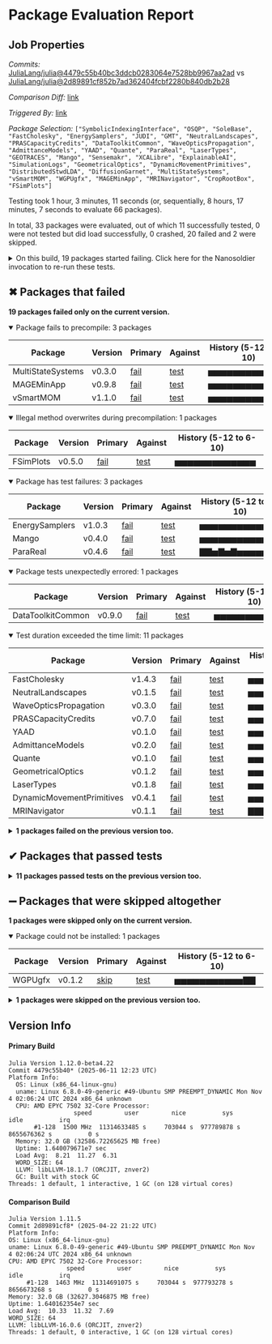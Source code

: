 # Package Evaluation Report

## Job Properties

*Commits:* [JuliaLang/julia@4479c55b40bc3ddcb0283064e7528bb9967aa2ad](https://github.com/JuliaLang/julia/commit/4479c55b40bc3ddcb0283064e7528bb9967aa2ad) vs [JuliaLang/julia@2d89891cf852b7ad362404fcbf2280b840db2b28](https://github.com/JuliaLang/julia/commit/2d89891cf852b7ad362404fcbf2280b840db2b28)

*Comparison Diff:* [link](https://github.com/JuliaLang/julia/compare/2d89891cf852b7ad362404fcbf2280b840db2b28...4479c55b40bc3ddcb0283064e7528bb9967aa2ad)

*Triggered By:* [link](https://github.com/JuliaLang/julia/pull/58655#issuecomment-2965427723)

*Package Selection:* `["SymbolicIndexingInterface", "OSQP", "SoleBase", "FastCholesky", "EnergySamplers", "JUDI", "GMT", "NeutralLandscapes", "PRASCapacityCredits", "DataToolkitCommon", "WaveOpticsPropagation", "AdmittanceModels", "YAAD", "Quante", "ParaReal", "LaserTypes", "GEOTRACES", "Mango", "Sensemakr", "XCALibre", "ExplainableAI", "SimulationLogs", "GeometricalOptics", "DynamicMovementPrimitives", "DistributedStwdLDA", "DiffusionGarnet", "MultiStateSystems", "vSmartMOM", "WGPUgfx", "MAGEMinApp", "MRINavigator", "CropRootBox", "FSimPlots"]`

Testing took 1 hour, 3 minutes, 11 seconds (or, sequentially, 8 hours, 17 minutes, 7 seconds to evaluate 66 packages).

In total, 33 packages were evaluated, out of which 11 successfully tested, 0 were not tested but did load successfully, 0 crashed, 20 failed and 2 were skipped.


<details><summary>On this build, 19 packages started failing. Click here for the Nanosoldier invocation to re-run these tests.</summary>
<p>

```
@nanosoldier `runtests(["PRASCapacityCredits", "NeutralLandscapes", "YAAD", "AdmittanceModels", "Mango", "Quante", "GeometricalOptics", "DataToolkitCommon", "LaserTypes", "ParaReal", "MultiStateSystems", "MAGEMinApp", "EnergySamplers", "DynamicMovementPrimitives", "WaveOpticsPropagation", "vSmartMOM", "FastCholesky", "FSimPlots", "MRINavigator"], vs = ":release-1.11")`
```

</p>
</details>


## ✖ Packages that failed

**19 packages failed only on the current version.**

<details open><summary>Package fails to precompile: 3 packages</summary>
<p>


| Package | Version | Primary | Against | History (5-12 to 6-10) |
| ------- | ------- | ------- | ------- | ------- |
| MultiStateSystems | v0.3.0 | [fail](https://s3.amazonaws.com/julialang-reports/nanosoldier/pkgeval/by_hash/4479c55_vs_2d89891/MultiStateSystems.primary.log) | [test](https://s3.amazonaws.com/julialang-reports/nanosoldier/pkgeval/by_hash/4479c55_vs_2d89891/MultiStateSystems.against.log) | <span class="history">▅▅▅▅▅▅▅▅▅▅▅▅▅</span> |
| MAGEMinApp | v0.9.8 | [fail](https://s3.amazonaws.com/julialang-reports/nanosoldier/pkgeval/by_hash/4479c55_vs_2d89891/MAGEMinApp.primary.log) | [test](https://s3.amazonaws.com/julialang-reports/nanosoldier/pkgeval/by_hash/4479c55_vs_2d89891/MAGEMinApp.against.log) | <span class="history">▅▅▅▅▅▅▅▅▅▅▅▅▅</span> |
| vSmartMOM | v1.1.0 | [fail](https://s3.amazonaws.com/julialang-reports/nanosoldier/pkgeval/by_hash/4479c55_vs_2d89891/vSmartMOM.primary.log) | [test](https://s3.amazonaws.com/julialang-reports/nanosoldier/pkgeval/by_hash/4479c55_vs_2d89891/vSmartMOM.against.log) | <span class="history">▅▅▅▅▅▅▅▅▅▅▅▅▅</span> |

</p>
</details>

<details open><summary>Illegal method overwrites during precompilation: 1 packages</summary>
<p>


| Package | Version | Primary | Against | History (5-12 to 6-10) |
| ------- | ------- | ------- | ------- | ------- |
| FSimPlots | v0.5.0 | [fail](https://s3.amazonaws.com/julialang-reports/nanosoldier/pkgeval/by_hash/4479c55_vs_2d89891/FSimPlots.primary.log) | [test](https://s3.amazonaws.com/julialang-reports/nanosoldier/pkgeval/by_hash/4479c55_vs_2d89891/FSimPlots.against.log) | <span class="history">▅▅▅▅▅▅▅▅▅▅▅▅▅</span> |

</p>
</details>

<details open><summary>Package has test failures: 3 packages</summary>
<p>


| Package | Version | Primary | Against | History (5-12 to 6-10) |
| ------- | ------- | ------- | ------- | ------- |
| EnergySamplers | v1.0.3 | [fail](https://s3.amazonaws.com/julialang-reports/nanosoldier/pkgeval/by_hash/4479c55_vs_2d89891/EnergySamplers.primary.log) | [test](https://s3.amazonaws.com/julialang-reports/nanosoldier/pkgeval/by_hash/4479c55_vs_2d89891/EnergySamplers.against.log) | <span class="history">▅▅▅▅▅▅▅▅▅▅▅▅▅</span> |
| Mango | v0.4.0 | [fail](https://s3.amazonaws.com/julialang-reports/nanosoldier/pkgeval/by_hash/4479c55_vs_2d89891/Mango.primary.log) | [test](https://s3.amazonaws.com/julialang-reports/nanosoldier/pkgeval/by_hash/4479c55_vs_2d89891/Mango.against.log) | <span class="history">▅▅▅▅▅▅▅▅▅▅▅▅▅</span> |
| ParaReal | v0.4.6 | [fail](https://s3.amazonaws.com/julialang-reports/nanosoldier/pkgeval/by_hash/4479c55_vs_2d89891/ParaReal.primary.log) | [test](https://s3.amazonaws.com/julialang-reports/nanosoldier/pkgeval/by_hash/4479c55_vs_2d89891/ParaReal.against.log) | <span class="history">▇▇▅▇▅▇▅▅▅▅▅▅▅</span> |

</p>
</details>

<details open><summary>Package tests unexpectedly errored: 1 packages</summary>
<p>


| Package | Version | Primary | Against | History (5-12 to 6-10) |
| ------- | ------- | ------- | ------- | ------- |
| DataToolkitCommon | v0.9.0 | [fail](https://s3.amazonaws.com/julialang-reports/nanosoldier/pkgeval/by_hash/4479c55_vs_2d89891/DataToolkitCommon.primary.log) | [test](https://s3.amazonaws.com/julialang-reports/nanosoldier/pkgeval/by_hash/4479c55_vs_2d89891/DataToolkitCommon.against.log) | <span class="history">▅▅▅▅▅▅▅▅▅▅▅▅▅</span> |

</p>
</details>

<details open><summary>Test duration exceeded the time limit: 11 packages</summary>
<p>


| Package | Version | Primary | Against | History (5-12 to 6-10) |
| ------- | ------- | ------- | ------- | ------- |
| FastCholesky | v1.4.3 | [fail](https://s3.amazonaws.com/julialang-reports/nanosoldier/pkgeval/by_hash/4479c55_vs_2d89891/FastCholesky.primary.log) | [test](https://s3.amazonaws.com/julialang-reports/nanosoldier/pkgeval/by_hash/4479c55_vs_2d89891/FastCholesky.against.log) | <span class="history">▅▅▅▅▅▅▅▅▅▅▅▅▅</span> |
| NeutralLandscapes | v0.1.5 | [fail](https://s3.amazonaws.com/julialang-reports/nanosoldier/pkgeval/by_hash/4479c55_vs_2d89891/NeutralLandscapes.primary.log) | [test](https://s3.amazonaws.com/julialang-reports/nanosoldier/pkgeval/by_hash/4479c55_vs_2d89891/NeutralLandscapes.against.log) | <span class="history">▅▅▅▅▅▅▅▅▅▅▅▅▅</span> |
| WaveOpticsPropagation | v0.3.0 | [fail](https://s3.amazonaws.com/julialang-reports/nanosoldier/pkgeval/by_hash/4479c55_vs_2d89891/WaveOpticsPropagation.primary.log) | [test](https://s3.amazonaws.com/julialang-reports/nanosoldier/pkgeval/by_hash/4479c55_vs_2d89891/WaveOpticsPropagation.against.log) | <span class="history">▅▅▅▅▅▅▅▅▅▅▅▅▅</span> |
| PRASCapacityCredits | v0.7.0 | [fail](https://s3.amazonaws.com/julialang-reports/nanosoldier/pkgeval/by_hash/4479c55_vs_2d89891/PRASCapacityCredits.primary.log) | [test](https://s3.amazonaws.com/julialang-reports/nanosoldier/pkgeval/by_hash/4479c55_vs_2d89891/PRASCapacityCredits.against.log) | <span class="history">▅▅▅▅▅▅▅▅▅▅▇▇▇</span> |
| YAAD | v0.1.0 | [fail](https://s3.amazonaws.com/julialang-reports/nanosoldier/pkgeval/by_hash/4479c55_vs_2d89891/YAAD.primary.log) | [test](https://s3.amazonaws.com/julialang-reports/nanosoldier/pkgeval/by_hash/4479c55_vs_2d89891/YAAD.against.log) | <span class="history">▅▅▅▅▅▅▅▅▅▅▅▅▅</span> |
| AdmittanceModels | v0.2.0 | [fail](https://s3.amazonaws.com/julialang-reports/nanosoldier/pkgeval/by_hash/4479c55_vs_2d89891/AdmittanceModels.primary.log) | [test](https://s3.amazonaws.com/julialang-reports/nanosoldier/pkgeval/by_hash/4479c55_vs_2d89891/AdmittanceModels.against.log) | <span class="history">▅▅▅▅▅▅▅▅▅▅▅▅▅</span> |
| Quante | v0.1.0 | [fail](https://s3.amazonaws.com/julialang-reports/nanosoldier/pkgeval/by_hash/4479c55_vs_2d89891/Quante.primary.log) | [test](https://s3.amazonaws.com/julialang-reports/nanosoldier/pkgeval/by_hash/4479c55_vs_2d89891/Quante.against.log) | <span class="history">▅▅▅▅▅▅▅▅▅▅▅▅▅</span> |
| GeometricalOptics | v0.1.2 | [fail](https://s3.amazonaws.com/julialang-reports/nanosoldier/pkgeval/by_hash/4479c55_vs_2d89891/GeometricalOptics.primary.log) | [test](https://s3.amazonaws.com/julialang-reports/nanosoldier/pkgeval/by_hash/4479c55_vs_2d89891/GeometricalOptics.against.log) | <span class="history">▅▅▅▅▅▅▅▅▅▅▅▅▅</span> |
| LaserTypes | v0.1.8 | [fail](https://s3.amazonaws.com/julialang-reports/nanosoldier/pkgeval/by_hash/4479c55_vs_2d89891/LaserTypes.primary.log) | [test](https://s3.amazonaws.com/julialang-reports/nanosoldier/pkgeval/by_hash/4479c55_vs_2d89891/LaserTypes.against.log) | <span class="history">▅▅▅▅▅▅▅▅▅▅▅▅▅</span> |
| DynamicMovementPrimitives | v0.4.1 | [fail](https://s3.amazonaws.com/julialang-reports/nanosoldier/pkgeval/by_hash/4479c55_vs_2d89891/DynamicMovementPrimitives.primary.log) | [test](https://s3.amazonaws.com/julialang-reports/nanosoldier/pkgeval/by_hash/4479c55_vs_2d89891/DynamicMovementPrimitives.against.log) | <span class="history">▅▅▅▅▅▅▅▅▅▇▅▅▅</span> |
| MRINavigator | v0.1.1 | [fail](https://s3.amazonaws.com/julialang-reports/nanosoldier/pkgeval/by_hash/4479c55_vs_2d89891/MRINavigator.primary.log) | [test](https://s3.amazonaws.com/julialang-reports/nanosoldier/pkgeval/by_hash/4479c55_vs_2d89891/MRINavigator.against.log) | <span class="history">▇▇▇▇▇▇▇▇▇▇▇▇▇</span> |

</p>
</details>


<details><summary><strong>1 packages failed on the previous version too.</strong></summary>
<p>

<details open><summary>Package tests unexpectedly errored: 1 packages</summary>
<p>


| Package | History (5-12 to 6-10) |
| ------- | ------- |
| [GMT v1.29.2](https://s3.amazonaws.com/julialang-reports/nanosoldier/pkgeval/by_hash/4479c55_vs_2d89891/GMT.primary.log) | <span class="history">▅▅▅▅▃▅▅▅▃▅▅▅▅</span> |

</p>
</details>


</p>
</details>


## ✔ Packages that passed tests

<details><summary><strong>11 packages passed tests on the previous version too.</strong></summary>
<p>

<details open><summary>Other: 11 packages</summary>
<p>


| Package | History (5-12 to 6-10) |
| ------- | ------- |
| [SymbolicIndexingInterface v0.3.40](https://s3.amazonaws.com/julialang-reports/nanosoldier/pkgeval/by_hash/4479c55_vs_2d89891/SymbolicIndexingInterface.primary.log) | <span class="history">▅▅▅▅▅▅▅▅▅▅▅▅▅</span> |
| [OSQP v0.8.1](https://s3.amazonaws.com/julialang-reports/nanosoldier/pkgeval/by_hash/4479c55_vs_2d89891/OSQP.primary.log) | <span class="history">▇▇▇▇▇▇▇▇▇▇▇▇▇</span> |
| [SoleBase v0.13.1](https://s3.amazonaws.com/julialang-reports/nanosoldier/pkgeval/by_hash/4479c55_vs_2d89891/SoleBase.primary.log) | <span class="history">▅▅▅▅▅▅▅▅▅▅▅▇▇</span> |
| [GEOTRACES v0.3.2](https://s3.amazonaws.com/julialang-reports/nanosoldier/pkgeval/by_hash/4479c55_vs_2d89891/GEOTRACES.primary.log) | <span class="history">▅▅▅▅▅▅▅▅▅▅▅▅▅</span> |
| [Sensemakr v0.1.0](https://s3.amazonaws.com/julialang-reports/nanosoldier/pkgeval/by_hash/4479c55_vs_2d89891/Sensemakr.primary.log) | <span class="history">▅▅▅▅▅▅▅▅▅▅▅▅▅</span> |
| [SimulationLogs v0.3.4](https://s3.amazonaws.com/julialang-reports/nanosoldier/pkgeval/by_hash/4479c55_vs_2d89891/SimulationLogs.primary.log) | <span class="history">▇▇▇▇▇▇▇▇▇▇▇▅▅</span> |
| [ExplainableAI v0.10.2](https://s3.amazonaws.com/julialang-reports/nanosoldier/pkgeval/by_hash/4479c55_vs_2d89891/ExplainableAI.primary.log) | <span class="history">▅▅▅▅▅▅▅▅▅▅▅▅▅</span> |
| [XCALibre v0.4.2](https://s3.amazonaws.com/julialang-reports/nanosoldier/pkgeval/by_hash/4479c55_vs_2d89891/XCALibre.primary.log) | <span class="history">▅▅▅▅▅▅▅▅▅▅▅▅▅</span> |
| [DiffusionGarnet v0.2.4](https://s3.amazonaws.com/julialang-reports/nanosoldier/pkgeval/by_hash/4479c55_vs_2d89891/DiffusionGarnet.primary.log) | <span class="history">▅▅▇▇▇▇▇▅▅▅▅▅▇</span> |
| [CropRootBox v0.1.13](https://s3.amazonaws.com/julialang-reports/nanosoldier/pkgeval/by_hash/4479c55_vs_2d89891/CropRootBox.primary.log) | <span class="history">▇▇▇▇▇▇▇▇▇▇▇▇▇</span> |
| [DistributedStwdLDA v0.2.1](https://s3.amazonaws.com/julialang-reports/nanosoldier/pkgeval/by_hash/4479c55_vs_2d89891/DistributedStwdLDA.primary.log) | <span class="history">▇▇▇▇▇▇▇▇▇▇▇▇▇</span> |

</p>
</details>


</p>
</details>


## ➖ Packages that were skipped altogether

**1 packages were skipped only on the current version.**

<details open><summary>Package could not be installed: 1 packages</summary>
<p>


| Package | Version | Primary | Against | History (5-12 to 6-10) |
| ------- | ------- | ------- | ------- | ------- |
| WGPUgfx | v0.1.2 | [skip](https://s3.amazonaws.com/julialang-reports/nanosoldier/pkgeval/by_hash/4479c55_vs_2d89891/WGPUgfx.primary.log) | [test](https://s3.amazonaws.com/julialang-reports/nanosoldier/pkgeval/by_hash/4479c55_vs_2d89891/WGPUgfx.against.log) | <span class="history">▅▅▅▅▅▅▅▅▅▅▅▇▇</span> |

</p>
</details>


<details><summary><strong>1 packages were skipped on the previous version too.</strong></summary>
<p>

<details open><summary>Package could not be installed: 1 packages</summary>
<p>


| Package | History (5-12 to 6-10) |
| ------- | ------- |
| [JUDI v4.1.2](https://s3.amazonaws.com/julialang-reports/nanosoldier/pkgeval/by_hash/4479c55_vs_2d89891/JUDI.primary.log) | <span class="history">▇▇▇▇▇▇▇▇▇▇▇▇▁</span> |

</p>
</details>


</p>
</details>


## Version Info

#### Primary Build

```
Julia Version 1.12.0-beta4.22
Commit 4479c55b40* (2025-06-11 12:23 UTC)
Platform Info:
  OS: Linux (x86_64-linux-gnu)
  uname: Linux 6.8.0-49-generic #49-Ubuntu SMP PREEMPT_DYNAMIC Mon Nov  4 02:06:24 UTC 2024 x86_64 unknown
  CPU: AMD EPYC 7502 32-Core Processor: 
                  speed         user         nice          sys         idle          irq
       #1-128  1500 MHz  11314633485 s     703044 s  977789878 s  8655676362 s          0 s
  Memory: 32.0 GB (32586.72265625 MB free)
  Uptime: 1.640079671e7 sec
  Load Avg:  8.21  11.27  6.31
  WORD_SIZE: 64
  LLVM: libLLVM-18.1.7 (ORCJIT, znver2)
  GC: Built with stock GC
Threads: 1 default, 1 interactive, 1 GC (on 128 virtual cores)

```

  #### Comparison Build

  ```
Julia Version 1.11.5
Commit 2d89891cf8* (2025-04-22 21:22 UTC)
Platform Info:
  OS: Linux (x86_64-linux-gnu)
  uname: Linux 6.8.0-49-generic #49-Ubuntu SMP PREEMPT_DYNAMIC Mon Nov  4 02:06:24 UTC 2024 x86_64 unknown
  CPU: AMD EPYC 7502 32-Core Processor: 
                  speed         user         nice          sys         idle          irq
       #1-128  1463 MHz  11314691075 s     703044 s  977793278 s  8656673268 s          0 s
  Memory: 32.0 GB (32627.3046875 MB free)
  Uptime: 1.640162354e7 sec
  Load Avg:  10.33  11.32  7.69
  WORD_SIZE: 64
  LLVM: libLLVM-16.0.6 (ORCJIT, znver2)
Threads: 1 default, 0 interactive, 1 GC (on 128 virtual cores)

  ```
  <!-- Generated on 2025-06-12T04:58:55.026 -->
